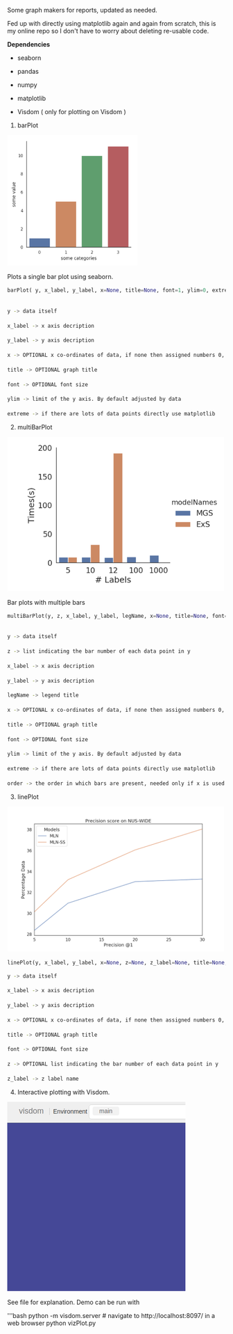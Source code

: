 Some graph makers for reports, updated as needed.

Fed up with directly using matplotlib again and again from scratch, this is my online repo so I don't have to worry about deleting re-usable code.

**Dependencies**

* seaborn

* pandas

* numpy

* matplotlib

* Visdom ( only for plotting on Visdom )

1) barPlot

<p float="center">
  <img src="/barPlot.png" width="300" />
</p>

Plots a single bar plot using seaborn. 
```python
barPlot( y, x_label, y_label, x=None, title=None, font=1, ylim=0, extreme=0)
```
```bash

y -> data itself

x_label -> x axis decription

y_label -> y axis decription

x -> OPTIONAL x co-ordinates of data, if none then assigned numbers 0, 1, ... (# element y) - 1

title -> OPTIONAL graph title

font -> OPTIONAL font size

ylim -> limit of the y axis. By default adjusted by data

extreme -> if there are lots of data points directly use matplotlib
```
2) multiBarPlot

<p float="center">
  <img src="/multiBarPlot.png" width="500" />
</p>

Bar plots with multiple bars
```python
multiBarPlot(y, z, x_label, y_label, legName, x=None, title=None, font=1, ylim=0, order=None)
```
```bash

y -> data itself

z -> list indicating the bar number of each data point in y 

x_label -> x axis decription

y_label -> y axis decription

legName -> legend title   

x -> OPTIONAL x co-ordinates of data, if none then assigned numbers 0, 1, ... (# element y) - 1

title -> OPTIONAL graph title

font -> OPTIONAL font size

ylim -> limit of the y axis. By default adjusted by data

extreme -> if there are lots of data points directly use matplotlib

order -> the order in which bars are present, needed only if x is used
```

3) linePlot

<p float="center">
  <img src="/linePlot.png" width="500" />
</p>

```python
linePlot(y, x_label, y_label, x=None, z=None, z_label=None, title=None, font=1)
```

```bash
y -> data itself

x_label -> x axis decription

y_label -> y axis decription

x -> OPTIONAL x co-ordinates of data, if none then assigned numbers 0, 1, ... (# element y) - 1

title -> OPTIONAL graph title

font -> OPTIONAL font size

z -> OPTIONAL list indicating the bar number of each data point in y 

z_label -> z label name
```

4) Interactive plotting with Visdom.

![](vizPlot.gif)

See file for explanation. Demo can be run with 

'''bash
python -m visdom.server # navigate to http://localhost:8097/ in a web browser
python vizPlot.py
```

